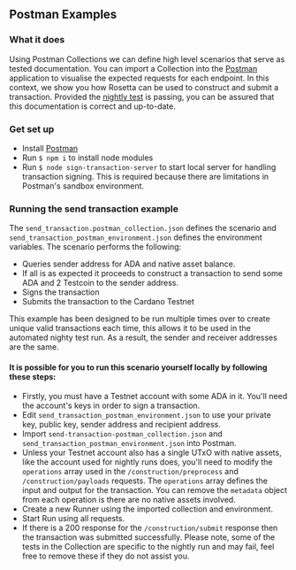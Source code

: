 ## Postman Examples

### What it does
Using Postman Collections we can define high level scenarios that serve as tested documentation. You can import a Collection into the [Postman](https://www.postman.com/downloads) application to visualise the expected requests for each endpoint. In this context, we show you how Rosetta can be used to construct and submit a transaction. Provided the [nightly test](https://github.com/input-output-hk/cardano-rosetta/actions/workflows/postman_send_transaction_example.yml) is passing, you can be assured that this documentation is correct and up-to-date.

### Get set up
- Install [Postman](https://www.postman.com/downloads)
- Run `$ npm i` to install node modules
- Run `$ node sign-transaction-server` to start local server for handling transaction signing. This is required because there are limitations in Postman's sandbox environment.

### Running the send transaction example
The `send_transaction.postman_collection.json` defines the scenario and `send_transaction_postman_environment.json` defines the environment variables. The scenario performs the following:
- Queries sender address for ADA and native asset balance.
- If all is as expected it proceeds to construct a transaction to send some ADA and 2 Testcoin to the sender address.
- Signs the transaction
- Submits the transaction to the Cardano Testnet

This example has been designed to be run multiple times over to create unique valid transactions each time, this allows it to be used in the automated nighty test run. As a result, the sender and receiver addresses are the same.

#### It is possible for you to run this scenario yourself locally by following these steps:
- Firstly, you must have a Testnet account with some ADA in it. You'll need the account's keys in order to sign a transaction.
- Edit `send_transaction_postman_environment.json` to use your private key, public key, sender address and recipient address.
- Import `send-transaction-postman_collection.json` and `send_transaction_postman_environment.json` into Postman.
- Unless your Testnet account also has a single UTxO with native assets, like the account used for nightly runs does, you'll need to modify the `operations` array used in the `/construction/preprocess` and `/construction/payloads` requests. The `operations` array defines the input and output for the transaction. You can remove the `metadata` object from each operation is there are no native assets involved.
- Create a new Runner using the imported collection and environment.
- Start Run using all requests.
- If there is a 200 response for the `/construction/submit` response then the transaction was submitted successfully. Please note, some of the tests in the Collection are specific to the nightly run and may fail, feel free to remove these if they do not assist you.
